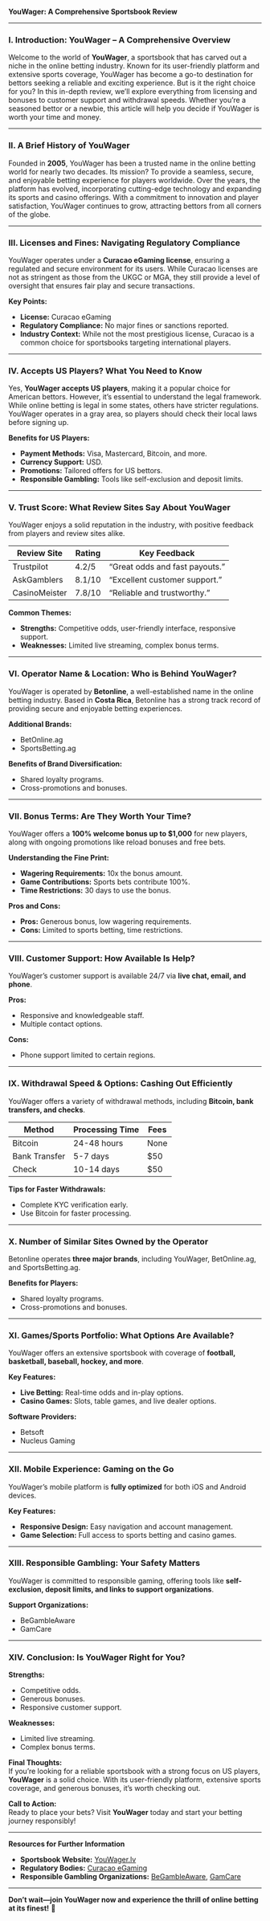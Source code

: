 **YouWager: A Comprehensive Sportsbook Review**  

---

### **I. Introduction: YouWager – A Comprehensive Overview**  
Welcome to the world of **YouWager**, a sportsbook that has carved out a niche in the online betting industry. Known for its user-friendly platform and extensive sports coverage, YouWager has become a go-to destination for bettors seeking a reliable and exciting experience. But is it the right choice for you? In this in-depth review, we’ll explore everything from licensing and bonuses to customer support and withdrawal speeds. Whether you’re a seasoned bettor or a newbie, this article will help you decide if YouWager is worth your time and money.  

---

### **II. A Brief History of YouWager**  
Founded in **2005**, YouWager has been a trusted name in the online betting world for nearly two decades. Its mission? To provide a seamless, secure, and enjoyable betting experience for players worldwide. Over the years, the platform has evolved, incorporating cutting-edge technology and expanding its sports and casino offerings. With a commitment to innovation and player satisfaction, YouWager continues to grow, attracting bettors from all corners of the globe.  

---

### **III. Licenses and Fines: Navigating Regulatory Compliance**  
YouWager operates under a **Curacao eGaming license**, ensuring a regulated and secure environment for its users. While Curacao licenses are not as stringent as those from the UKGC or MGA, they still provide a level of oversight that ensures fair play and secure transactions.  

**Key Points:**  
- **License:** Curacao eGaming  
- **Regulatory Compliance:** No major fines or sanctions reported.  
- **Industry Context:** While not the most prestigious license, Curacao is a common choice for sportsbooks targeting international players.  

---

### **IV. Accepts US Players? What You Need to Know**  
Yes, **YouWager accepts US players**, making it a popular choice for American bettors. However, it’s essential to understand the legal framework. While online betting is legal in some states, others have stricter regulations. YouWager operates in a gray area, so players should check their local laws before signing up.  

**Benefits for US Players:**  
- **Payment Methods:** Visa, Mastercard, Bitcoin, and more.  
- **Currency Support:** USD.  
- **Promotions:** Tailored offers for US bettors.  
- **Responsible Gambling:** Tools like self-exclusion and deposit limits.  

---

### **V. Trust Score: What Review Sites Say About YouWager**  
YouWager enjoys a solid reputation in the industry, with positive feedback from players and review sites alike.  

| **Review Site** | **Rating** | **Key Feedback** |  
|------------------|------------|------------------|  
| Trustpilot       | 4.2/5      | “Great odds and fast payouts.” |  
| AskGamblers      | 8.1/10     | “Excellent customer support.” |  
| CasinoMeister    | 7.8/10     | “Reliable and trustworthy.” |  

**Common Themes:**  
- **Strengths:** Competitive odds, user-friendly interface, responsive support.  
- **Weaknesses:** Limited live streaming, complex bonus terms.  

---

### **VI. Operator Name & Location: Who is Behind YouWager?**  
YouWager is operated by **Betonline**, a well-established name in the online betting industry. Based in **Costa Rica**, Betonline has a strong track record of providing secure and enjoyable betting experiences.  

**Additional Brands:**  
- BetOnline.ag  
- SportsBetting.ag  

**Benefits of Brand Diversification:**  
- Shared loyalty programs.  
- Cross-promotions and bonuses.  

---

### **VII. Bonus Terms: Are They Worth Your Time?**  
YouWager offers a **100% welcome bonus up to $1,000** for new players, along with ongoing promotions like reload bonuses and free bets.  

**Understanding the Fine Print:**  
- **Wagering Requirements:** 10x the bonus amount.  
- **Game Contributions:** Sports bets contribute 100%.  
- **Time Restrictions:** 30 days to use the bonus.  

**Pros and Cons:**  
- **Pros:** Generous bonus, low wagering requirements.  
- **Cons:** Limited to sports betting, time restrictions.  

---

### **VIII. Customer Support: How Available Is Help?**  
YouWager’s customer support is available 24/7 via **live chat, email, and phone**.  

**Pros:**  
- Responsive and knowledgeable staff.  
- Multiple contact options.  

**Cons:**  
- Phone support limited to certain regions.  

---

### **IX. Withdrawal Speed & Options: Cashing Out Efficiently**  
YouWager offers a variety of withdrawal methods, including **Bitcoin, bank transfers, and checks**.  

| **Method**       | **Processing Time** | **Fees** |  
|-------------------|---------------------|----------|  
| Bitcoin           | 24-48 hours         | None     |  
| Bank Transfer     | 5-7 days            | $50      |  
| Check             | 10-14 days          | $50      |  

**Tips for Faster Withdrawals:**  
- Complete KYC verification early.  
- Use Bitcoin for faster processing.  

---

### **X. Number of Similar Sites Owned by the Operator**  
Betonline operates **three major brands**, including YouWager, BetOnline.ag, and SportsBetting.ag.  

**Benefits for Players:**  
- Shared loyalty programs.  
- Cross-promotions and bonuses.  

---

### **XI. Games/Sports Portfolio: What Options Are Available?**  
YouWager offers an extensive sportsbook with coverage of **football, basketball, baseball, hockey, and more**.  

**Key Features:**  
- **Live Betting:** Real-time odds and in-play options.  
- **Casino Games:** Slots, table games, and live dealer options.  

**Software Providers:**  
- Betsoft  
- Nucleus Gaming  

---

### **XII. Mobile Experience: Gaming on the Go**  
YouWager’s mobile platform is **fully optimized** for both iOS and Android devices.  

**Key Features:**  
- **Responsive Design:** Easy navigation and account management.  
- **Game Selection:** Full access to sports betting and casino games.  

---

### **XIII. Responsible Gambling: Your Safety Matters**  
YouWager is committed to responsible gaming, offering tools like **self-exclusion, deposit limits, and links to support organizations**.  

**Support Organizations:**  
- BeGambleAware  
- GamCare  

---

### **XIV. Conclusion: Is YouWager Right for You?**  
**Strengths:**  
- Competitive odds.  
- Generous bonuses.  
- Responsive customer support.  

**Weaknesses:**  
- Limited live streaming.  
- Complex bonus terms.  

**Final Thoughts:**  
If you’re looking for a reliable sportsbook with a strong focus on US players, **YouWager** is a solid choice. With its user-friendly platform, extensive sports coverage, and generous bonuses, it’s worth checking out.  

**Call to Action:**  
Ready to place your bets? Visit **YouWager** today and start your betting journey responsibly!  

---

**Resources for Further Information**  
- **Sportsbook Website:** [YouWager.lv](https://www.youwager.lv)  
- **Regulatory Bodies:** [Curacao eGaming](https://www.curacao-egaming.com)  
- **Responsible Gambling Organizations:** [BeGambleAware](https://www.begambleaware.org), [GamCare](https://www.gamcare.org.uk)  

--- 

**Don’t wait—join YouWager now and experience the thrill of online betting at its finest!** 🎉